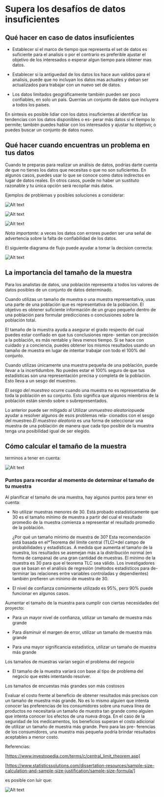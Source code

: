 # Supera los desafíos de datos insuficientes

## Qué hacer en caso de datos insuficientes

- Establecer si el marco de tiempo que representa el set de datos es suficiente para el analisis o por el contrario es
  preferible ajustar el objetivo de los interesados o esperar algun tiempo para obtener mas datos.

- Establecer si la antiguedad de los datos los hace aun validos para el analisis, puede que no incluyan los datos mas actuales
  y deban ser actualizados para trabajar con un nuevo set de datos.

- Los datos limitados geográficamente también pueden ser poco confiables, en solo un país. Querrías un conjunto de datos
  que incluyera a todos los países.

En sintesis es posible lidiar con los datos insuficientes al  identificar las tendencias con los datos disponibles o es-
perar más datos si el tiempo lo permite; también puedes hablar con los interesados y ajustar tu objetivo; o puedes buscar
un conjunto de datos nuevo.

## Qué hacer cuando encuentras un problema en tus datos

Cuando te preparas para realizar un análisis de datos, podrías darte cuenta de que no tienes los datos que necesitas o
que no son suficientes. En algunos casos, puedes usar lo que se conoce como datos indirectos en lugar de datos reales. En
otros casos, puede no haber un sustituto razonable y tu única opción será recopilar más datos.

Ejemplos de problemas y posibles soluciones a considerar:

![Alt text](image-3.png)

![Alt text](image-4.png)

![Alt text](image-5.png)

*Nota importante:* a veces los datos con errores pueden ser una señal de advertencia sobre la falta de confiabilidad de los
datos.

El siguiente diagrama de flujo puede ayudar a tomar la decision correcta:

![Alt text](image-6.png)

## La importancia del tamaño de la muestra

Para los analistas de datos, una población representa a todos los valores de datos posibles de un conjunto de datos determinado.

Cuando utilizas un tamaño de muestra o una muestra representativa, usas una parte de una población que es representativa
de la población. El objetivo es obtener suficiente información de un grupo pequeño dentro de una población para formular
predicciones o conclusiones sobre la población total.

El tamaño de la muestra ayuda a asegurar el grado respecto del cual puedes estar confiado en que tus conclusiones repre-
sentan con precisión a la población,  es más rentable y lleva menos tiempo. Si se hace con cuidado y a conciencia, puedes
obtener los mismos resultados usando un tamaño de muestra en lugar de intentar trabajar con todo el 100% del conjunto.

Cuando utilizas únicamente una muestra pequeña de una población, puede llevar a la incertidumbre. No puedes estar el 100%
seguro de que tus estadísticas son una representación precisa y completa de la población. Esto lleva a un sesgo del muestreo.

*El sesgo del muestreo* ocurre cuando una muestra no es representativa de toda la población en su conjunto. Esto significa que
algunos miembros de la población están siendo sobre o subrepresentados.

Lo anterior puede ser mitigado al Utilizar un*muestreo aleatorio*puede ayudar a resolver algunos de esos problemas rela-
cionados con el sesgo del muestreo.*El muestreo aleatorio* es una forma de seleccionar una muestra de una población de
manera que cada tipo posible de la muestra tenga una posibilidad igual de ser elegido.

## Cómo calcular el tamaño de la muestra

terminos a tener en cuenta:

![Alt text](image-7.png)

### Puntos para recordar al momento de determinar el tamaño de tu muestra

Al planificar el tamaño de una muestra, hay algunos puntos para tener en cuenta:

- No utilizar muestras menores de 30. Está probado estadísticamente que 30 es el tamaño mínimo de muestra a partir del
  cual el resultado promedio de la muestra comienza a representar el resultado promedio de la población.

  ¿Por qué un tamaño mínimo de muestra de 30? Esta recomendación está basada en el*Teorema del límite central (TLC)*del
  campo de probabilidades y estadísticas. A medida que aumenta el tamaño de la muestra, los resultados se asemejan más a
  la distribución normal (en forma de campana) de una gran cantidad de muestras. El mínimo de la muestra es 30 para que
  el teorema TLC sea válido. Los investigadores que se basan en el análisis de regresión (métodos estadísticos para de-
  terminar las relaciones entre variables controladas y dependientes) también prefieren un mínimo de muestra de 30.

- El nivel de confianza comúnmente utilizado es 95%, pero 90% puede funcionar en algunos casos.

Aumentar el tamaño de la muestra para cumplir con ciertas necesidades del proyecto:

- Para un mayor nivel de confianza, utilizar un tamaño de muestra más grande

- Para disminuir el margen de error, utilizar un tamaño de muestra más grande

- Para una mayor significancia estadística, utilizar un tamaño de muestra más grande

Los tamaños de muestras varían según el problema del negocio

- El tamaño de la muestra variará con base al tipo de problema del negocio que estés intentando resolver.

Los tamaños de encuestas más grandes son más costosos

Evaluar el costo frente al beneficio de obtener resultados más precisos con un tamaño de muestra más grande. No es lo mismo
alguien que intenta conocer las preferencias de los consumidores sobre una nueva línea de productos no necesitaría un tamaño
de muestra tan grande como alguien que intenta conocer los efectos de una nueva droga. En el caso de la seguridad de los
medicamentos, los beneficios superan el costo adicional de utilizar un tamaño de muestra más grande. Pero para las pre-
ferencias de los consumidores, una muestra más pequeña podría brindar resultados aceptables a menor costo.

Referencias:

[https://www.investopedia.com/terms/c/central_limit_theorem.asp]

[https://www.statisticssolutions.com/dissertation-resources/sample-size-calculation-and-sample-size-justification/sample-size-formula/]

es posible con luir que:

![Alt text](image-8.png)
